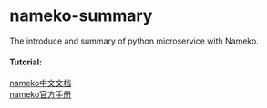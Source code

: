 # nameko-summary
The introduce and summary of python microservice with Nameko.
#### Tutorial:
[nameko中文文档](https://blog.csdn.net/ainibc/article/details/78292177?utm_source=5ibc.net&utm_medium=referral)  
[nameko官方手册](https://nameko.readthedocs.io/en/stable/)  
